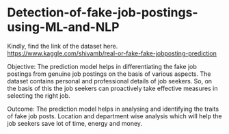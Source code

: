 # Detection-of-fake-job-postings-using-ML-and-NLP

Kindly, find the link of the dataset here.
https://www.kaggle.com/shivamb/real-or-fake-fake-jobposting-prediction

Objective: The prediction model helps in differentiating the fake job postings from genuine job postings on the basis of various aspects. The dataset contains personal
and professional details of job seekers. So, on the basis of this the job seekers can proactively take effective measures in selecting the right job.

Outcome: The prediction model helps in analysing and identifying the traits of fake job posts. Location and department wise analysis which will help the job seekers save 
lot of time, energy and money.

